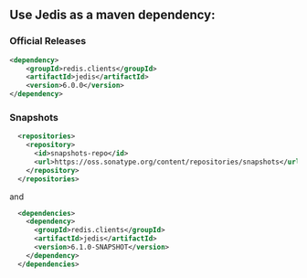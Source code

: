 ## Use Jedis as a maven dependency:

### Official Releases

```xml
<dependency>
    <groupId>redis.clients</groupId>
    <artifactId>jedis</artifactId>
    <version>6.0.0</version>
</dependency>
```

### Snapshots

```xml
  <repositories>
    <repository>
      <id>snapshots-repo</id>
      <url>https://oss.sonatype.org/content/repositories/snapshots</url>
    </repository>
  </repositories>
```

and

```xml
  <dependencies>
    <dependency>
      <groupId>redis.clients</groupId>
      <artifactId>jedis</artifactId>
      <version>6.1.0-SNAPSHOT</version>
    </dependency>
  </dependencies>
```
